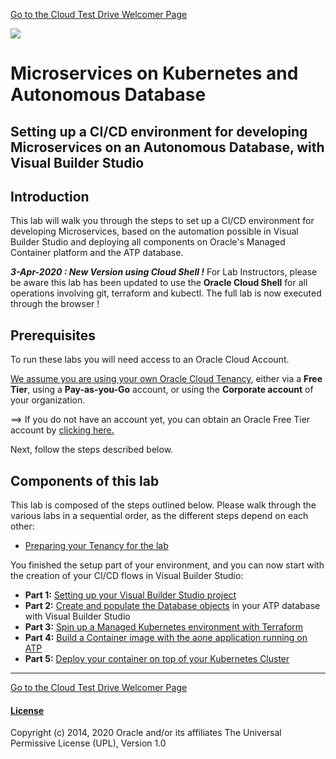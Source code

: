 [Go to the Cloud Test Drive Welcomer Page](../../readme.md)

![](../../common/images/customer.logo2.png)

# Microservices on Kubernetes and Autonomous Database

## Setting up a CI/CD environment for developing Microservices on an Autonomous Database, with Visual Builder Studio

## Introduction

This lab will walk you through the steps to set up a CI/CD environment for developing Microservices, based on the automation possible in Visual Builder Studio and deploying all components on Oracle's Managed Container platform and the ATP database.

***3-Apr-2020 : New Version using Cloud Shell !***  For Lab Instructors, please be aware this lab has been updated to use the **Oracle Cloud Shell** for all operations involving git, terraform and kubectl.  The full lab is now executed through the browser !



## Prerequisites

To run these labs you will need access to an Oracle Cloud Account.  

<u>We assume you are using your own Oracle Cloud Tenancy,</u> either via a **Free Tier**, using a **Pay-as-you-Go** account, or using the **Corporate account** of your organization.  

==> If you do not have an account yet, you can obtain  an Oracle Free Tier account by [clicking here.](https://myservices.us.oraclecloud.com/mycloud/signup?sourceType=:ow:wb:sh:em::RC_WWMK200517P00005:Vlab_Ku8_ATP_July&intcmp=:ow:wb:sh:em::RC_WWMK200517P00005:Vlab_Ku8_ATP_July)

Next, follow the steps described below.



## Components of this lab

This lab is composed of the steps outlined below.  Please walk through the various labs in a sequential order, as the different steps depend on each other:

- [Preparing your Tenancy for the lab](env-setup-trial.md)

You finished the setup part of your environment, and you can now start with the creation of your CI/CD flows in Visual Builder Studio:

- **Part 1:** [Setting up your Visual Builder Studio project](LabGuide250Devcs-proj_own1.md)
- **Part 2:** [Create and populate the Database objects](LabGuide400DataLoadingIntoATP_own.md) in your ATP database with Visual Builder Studio
- **Part 3:** [Spin up a Managed Kubernetes environment with Terraform](LabGuide660OKE_Create.md)
- **Part 4:** [Build a Container image with the aone application running on ATP](LabGuide650BuildDocker.md)
- **Part 5:** [Deploy your container on top of your Kubernetes Cluster](LabGuide670DeployDocker.md)

---



[Go to the Cloud Test Drive Welcomer Page](../../readme.md)



#### [License](../../LICENSE)

Copyright (c) 2014, 2020 Oracle and/or its affiliates
The Universal Permissive License (UPL), Version 1.0
